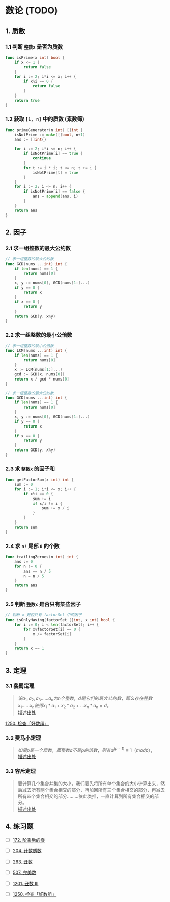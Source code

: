 # 数论 (TODO)

## 1. 质数
### 1.1 判断 `整数x` 是否为质数
```go
func isPrime(x int) bool {
	if x <= 1 {
		return false
	}
	for i := 2; i*i <= x; i++ {
		if x%i == 0 {
			return false
		}
	}
	return true
}
```
### 1.2 获取 `[1, n]` 中的质数 (素数筛)
```go
func primeGenerator(n int) []int {
	isNotPrime := make([]bool, n+1)
	ans := []int{}

	for i := 2; i*i <= n; i++ {
		if isNotPrime[i] == true {
			continue
		}
		for t := i * i; t <= n; t += i {
			isNotPrime[t] = true
		}
	}
	for i := 2; i <= n; i++ {
		if isNotPrime[i] == false {
			ans = append(ans, i)
		}
	}
	return ans
}
```

## 2. 因子
### 2.1 求一组整数的最大公约数
```go
// 求一组整数的最大公约数
func GCD(nums ...int) int {
	if len(nums) == 1 {
		return nums[0]
	}
	x, y := nums[0], GCD(nums[1:]...)
	if y == 0 {
		return x
	}
	if x == 0 {
		return y
	}
	return GCD(y, x%y)
}
```
### 2.2 求一组整数的最小公倍数
```go
// 求一组整数的最小公倍数
func LCM(nums ...int) int {
	if len(nums) == 1 {
		return nums[0]
	}
	x := LCM(nums[1:]...)
	gcd := GCD(x, nums[0])
	return x / gcd * nums[0]
}

// 求一组整数的最大公约数
func GCD(nums ...int) int {
	if len(nums) == 1 {
		return nums[0]
	}
	x, y := nums[0], GCD(nums[1:]...)
	if y == 0 {
		return x
	}
	if x == 0 {
		return y
	}
	return GCD(y, x%y)
}
```
### 2.3 求 `整数x` 的因子和
```go
func getFactorSum(x int) int {
	sum := 0
	for i := 1; i*i <= x; i++ {
		if x%i == 0 {
			sum += i
			if x/i != i {
				sum += x / i
			}
		}
	}
	return sum
}
```
### 2.4 求 `n!` 尾部 `0` 的个数
```go
func trailingZeroes(n int) int {
	ans := 0
	for n != 0 {
		ans += n / 5
		n = n / 5
	}
	return ans
}
```
### 2.5 判断 `整数x` 是否只有某些因子
```go
// 判断 x 是否只有 factorSet 中的因子
func isOnlyHaving(factorSet []int, x int) bool {
	for i := 0; i < len(factorSet); i++ {
		for x%factorSet[i] == 0 {
			x /= factorSet[i]
		}
	}
	return x == 1
}
```

## 3. 定理
### 3.1 裴蜀定理
> $设a_{1},a_{2},a_{3}......a_{n}为n个整数，d是它们的最大公约数，那么存在整数x_{1}......x_{n}使得x_{1}*a_{1}+x_{2}*a_{2}+...x_{n}*a_{n}=d。$  <br>
> [描述出处](https://baike.baidu.com/item/%E8%A3%B4%E8%9C%80%E5%AE%9A%E7%90%86/5186593?fr=aladdin)

[1250. 检查「好数组」](https://leetcode-cn.com/problems/check-if-it-is-a-good-array/comments/)
### 3.2 费马小定理
> $如果p是一个质数，而整数a不是p的倍数，则有 a^{(p-1)}≡1（mod p）$。 <br>
> [描述出处](https://baike.baidu.com/item/%E8%B4%B9%E9%A9%AC%E5%B0%8F%E5%AE%9A%E7%90%86/4776158?fr=aladdin)
### 3.3 容斥定理
> 要计算几个集合并集的大小，我们要先将所有单个集合的大小计算出来，然后减去所有两个集合相交的部分，再加回所有三个集合相交的部分，再减去所有四个集合相交的部分.........依此类推，一直计算到所有集合相交的部分。 <br>
> [描述出处](https://blog.csdn.net/lxt_lucia/article/details/81066272)

## 4. 练习题
- [ ] [172. 阶乘后的零](https://leetcode-cn.com/problems/factorial-trailing-zeroes/comments/)
- [ ] [204. 计数质数](https://leetcode-cn.com/problems/count-primes/)
- [ ] [263. 丑数](https://leetcode-cn.com/problems/ugly-number/submissions/)
- [ ] [507. 完美数](https://leetcode-cn.com/problems/perfect-number/submissions)
- [ ] [1201. 丑数 III](https://leetcode-cn.com/problems/ugly-number-iii/submissions/)
- [ ] [1250. 检查「好数组」](https://leetcode-cn.com/problems/check-if-it-is-a-good-array/comments/)


